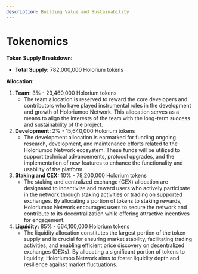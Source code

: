 ```yaml
---
description: Building Value and Sustainability
---
```


# Tokenomics

**Token Supply Breakdown:**

* **Total Supply:** 782,000,000 Holorium tokens

**Allocation:**

1. **Team:** 3% - 23,460,000 Holorium tokens
   * The team allocation is reserved to reward the core developers and contributors who have played instrumental roles in the development and growth of Holoriumoo Network. This allocation serves as a means to align the interests of the team with the long-term success and sustainability of the project.
2. **Development:** 2% - 15,640,000 Holorium tokens
   * The development allocation is earmarked for funding ongoing research, development, and maintenance efforts related to the Holoriumoo Network ecosystem. These funds will be utilized to support technical advancements, protocol upgrades, and the implementation of new features to enhance the functionality and usability of the platform.
3. **Staking and CEX:** 10% - 78,200,000 Holorium tokens
   * The staking and centralized exchange (CEX) allocation are designated to incentivize and reward users who actively participate in the network through staking activities or trading on supported exchanges. By allocating a portion of tokens to staking rewards, Holoriumoo Network encourages users to secure the network and contribute to its decentralization while offering attractive incentives for engagement.
4. **Liquidity:** 85% - 664,100,000 Holorium tokens
   * The liquidity allocation constitutes the largest portion of the token supply and is crucial for ensuring market stability, facilitating trading activities, and enabling efficient price discovery on decentralized exchanges (DEXs). By allocating a significant portion of tokens to liquidity, Holoriumoo Network aims to foster liquidity depth and resilience against market fluctuations.

